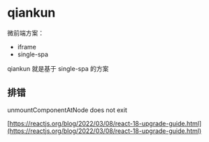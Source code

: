 # qiankun

微前端方案：
- iframe
- single-spa

qiankun 就是基于 single-spa 的方案


## 排错

unmountComponentAtNode does not exit

[https://reactjs.org/blog/2022/03/08/react-18-upgrade-guide.html](https://reactjs.org/blog/2022/03/08/react-18-upgrade-guide.html)

